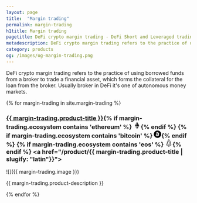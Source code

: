 ```yaml
---
layout: page
title:  "Margin trading"
permalink: margin-trading
h1title: Margin trading
pagetitle: DeFi crypto margin trading - DeFi Short and Leveraged trading platforms    
metadescription: DeFi crypto margin trading refers to the practice of using borrowed funds from a broker to trade a financial asset, which forms the collateral for the loan from the broker.
category: products
og: /images/og-margin-trading.png
---
```

DeFi crypto margin trading refers to the practice of using borrowed funds from a broker to trade a financial asset, which forms the collateral for the loan from the broker. Usually broker in DeFi it's one of autonomous money markets.

{% for margin-trading in site.margin-trading %}
### <a href="{{ margin-trading.product-url }}">{{ margin-trading.product-title }}</a>{% if margin-trading.ecosystem contains 'ethereum' %} ![](images/ether.png "Built on Ethereum or related to Ethereum ecosystem"){% endif %} {% if margin-trading.ecosystem contains 'bitcoin' %} ![](/images/btc.png "Using Bitcoin ecosystem"){% endif %} {% if margin-trading.ecosystem contains 'eos' %} ![](/images/eos.png "Built on EOS or related to EOS ecosystem"){% endif %} <a href="/product/{{ margin-trading.product-title | slugify: "latin"}}"><i title="Would you recommend this product?" class="far fa-comments"></i></a>

![]({{ margin-trading.image }})

{{ margin-trading.product-description }}

{% endfor %}
